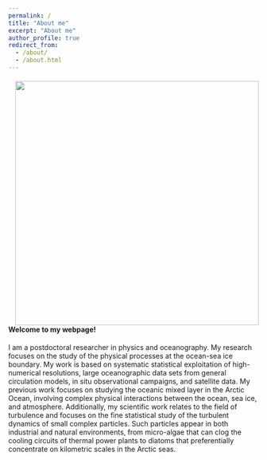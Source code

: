 ```yaml
---
permalink: /
title: "About me"
excerpt: "About me"
author_profile: true
redirect_from: 
  - /about/
  - /about.html
---
```


<div>
   <p> 
       <img src="/images/20230412_SeaIceCover.jpg" width="490" align='right' />
      <h4> Welcome to my webpage! </h4>
        I am a postdoctoral researcher in physics and oceanography. My research focuses on the study of the physical processes at the ocean-sea ice boundary. My work is based on systematic statistical exploitation of high-numerical resolutions, large oceanographic data sets from general circulation models, in situ observational campaigns, and satellite data. My previous work focuses on studying the oceanic mixed layer in the Arctic Ocean, involving complex physical interactions between the ocean, sea ice, and atmosphere. Additionally, my scientific work relates to the field of turbulence and focuses on the fine statistical study of the turbulent dynamics of small complex particles. Such particles appear in both industrial and natural environments, from micro-algae that can clog the cooling circuits of thermal power plants to diatoms that preferentially concentrate on kilometric scales in the Arctic seas. 
   </p>
</div>
